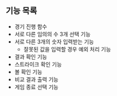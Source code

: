 ## 기능 목록
- 경기 진행 함수
- 서로 다른 임의의 수 3개 선택 기능
- 서로 다른 3개의 숫자 입력받는 기능
    - 잘못된 값을 입력할 경우 예외 처리 기능
- 결과 확인 기능
- 스트라이크 확인 기능
- 볼 확인 기능
- 비교 결과 출력 기능
- 게임 종료 선택 기능

